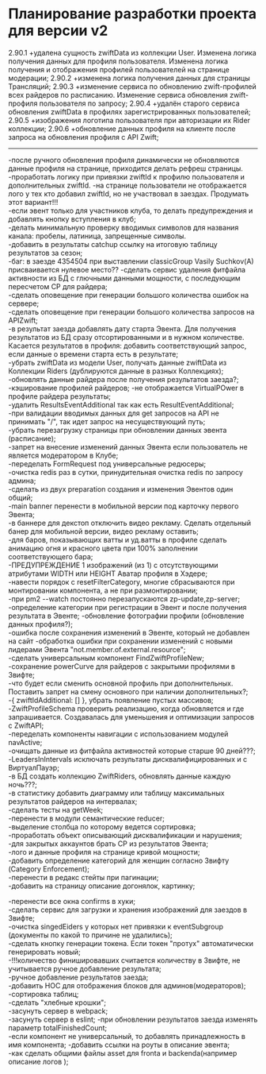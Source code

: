 # Планирование разработки проекта для версии v2

2.90.1 +удалена сущность zwiftData из коллекции User. Изменена логика получения данных для профиля пользователя. Изменена логика получения и отображения профилей пользователей на странице модерации; 
2.90.2 +изменена логика получения данных для страницы Трансляций; 
2.90.3 +изменение сервиса по обновлению zwift-профилей всех райдеров по расписанию. Изменение сервиса обновления zwift-профиля пользователя по запросу; 
2.90.4 +удалён старого сервиса обновления zwiftData в профилях зарегистрированных пользователей;  
2.90.5 +изображения логотипа пользователя при авторизации их Rider коллекции; 
2.90.6 +обновление данных профиля на клиенте после запроса на обновления профиля с API Zwift;  





---
-после ручного обновления профиля динамически не обновляются данные профиля на странице, приходится делать рефреш страницы.  
-проработать логику при привязки zwiftId к профилю пользователя и дополнительных zwiftId.
-на странице пользователи не отображается лого у тех кто добавил zwiftId, но не участвовал в заездах. Продумать этот вариант!!!  
-если эвент только для участников клуба, то делать предупреждения и добавлять кнопку вступления в клуб;  
-делать минимальную проверку вводимых символов для названия канала: пробелы, латиница, запрещенные символы.  
-добавить в результаты catchup ссылку на итоговую таблицу результатов за сезон;  
-баг: в заезде 4354504 при выставлении classicGroup Vasily Suchkov(A) присваивается нулевое место??
-сделать сервис удаления фитфайла активности из БД с глючными данными мощности, с последующим пересчетом CP для райдера;  
-сделать оповещение при генерации большого количества ошибок на сервере;  
-сделать оповещение при генерации большого количества запросов на APIZwift;  
-в результат заезда добавлять дату старта Эвента. Для получения результатов из БД сразу отсортированными и в нужном количестве. Касается результатов в профиля: добавить соответствующий запрос, если данные о времени старта есть в результате;  
-убрать zwiftData из модели User, получать данные zwiftData из Коллекции Riders (дублируются данные в разных Коллекциях);
-обновлять данные райдера после получения результатов заезда?;  
-кэширование профилей райдeров;
-не отображается VirtualPOwer в профиле райдера результаты;  
-удалить ResultsEventAdditional так как есть ResultEventAdditional;  
-при валидации вводимых данных для get запросов на API не принимать "/", так идет запрос на несуществующий путь;  
-убрать перезагрузку страницы при обновлении данных эвента (расписание);  
-запрет на внесение изменений данных Эвента если пользователь не является модератором в Клубе;  
-переделать FormRequest под универсальные редюсеры;  
-очистка redis раз в сутки, принудительная очистка redis по запросу админа;  
-сделать из двух preparation создания и изменения Эвентов один общий;  
-main banner перенести в мобильной версии под карточку первого Эвента;  
-в баннере для декстоп отключить видео рекламу. Сделать отдельный банер для мобильной версии, видео рекламу оставить;  
-для баров, показывающих ватты и уд.ватты в профиле сделать анимацию огня и красного цвета при 100% заполнении соответствующего бара;  
-ПРЕДУПРЕЖДЕНИЕ 1 изображений (из 1) с отсутствующими атрибутами WIDTH или HEIGHT Аватар профиля в Хэдере;  
-навести порядок с resetFilterCategory, многие сбрасываются при монтировании компонента, а не при размонтировании;  
-при pm2 --watch постоянно перезапускаются zp-update,zp-server;  
-определение категории при регистрации в Эвент и после получения результата в Эвенте;
-обновление фотографии профили (обновление данных профиля?);  
-ошибка после сохранения изменений в Эвенте, который не добавлен на сайт 
-обработка ошибки при сохранении изменений с новыми лидерами Эвента "not.member.of.external.resource";  
-сделать универсальным компонент FindZwiftProfileNew;  
-сохранение powerCurve для райдеров с закрытыми профилями в Звифте;  
-что будет если сменить основной профиль при дополнительных. Поставить запрет на смену основного
при наличии дополнительных?;  
-{ zwiftIdAdditional: [] }, убрать появление пустых массивов;  
-ZwiftProfileSchema проверить реализацию, когда обновляется и где запрашивается. Создавалась для
уменьшения и оптимизации запросов с ZwiftAPI;  
 -переделать компоненты навигации с использованием модулей navActive;  
-очищать данные из фитфайла активностей которые старше 90 дней???;  
-LeadersInIntervals исключать результаты дисквалифицированных и с ВиртуалПауэр;  
-в БД создать коллекцию ZwiftRiders, обновлять данные каждую ночь???;  
-в статистику добавить диаграмму или таблицу максимальных результатов райдеров на интервалах;  
-сделать тесты на getWeek;  
-перенести в модули семантические reducer;  
-выделение столбца по которому ведется сортировка;  
-проработать объект описывающий дисквалификации и нарушения;  
-для закрытых аккаунтов брать CP из результатов Эвента;  
-лого и данные профиля на странице кривой мощности;  
-добавить определение категорий для женщин согласно Звифту (Category Enforcement);  
-перенести в редакс стейты при пагинации;  
-добавить на страницу описание догонялок, картинку;

-перенести все окна confirms в хуки;  
-сделать сервис для загрузки и хранения изображений для заездов в Звифте;  
-очистка singedEiders у которых нет привязки к eventSubgroup (документы по какой то причине не
удалились);  
-сделать кнопку генерации токена. Если токен "протух" автоматически генерировать новый;  
-!!!количество финишировавших считается количеству в Звифте, не учитывается ручное добавление
результата;  
-ручное добавление результатов заезда;  
-добавить HOC для отображения блоков для админов(модераторов);  
-сортировка таблиц;  
-сделать "хлебные крошки";  
-засунуть сервер в webpack;  
-засунуть сервер в eslint; -при обновлении результатов заезда изменять параметр
totalFinishedCount;  
-если компонент не универсальный, то добавлять принадлежность в имя компонента; -добавить ссылки
на роуты в описание эвента;  
-как сделать общими файлы asset для fronta и backenda(например описание логов );  
